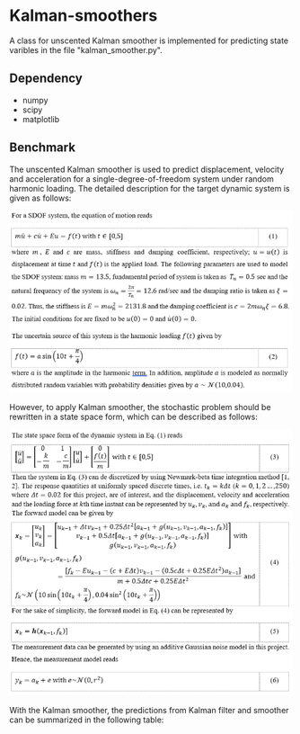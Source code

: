 # Kalman-smoothers
A class for unscented Kalman smoother is implemented for predicting state varibles in the file "kalman_smoother.py".

## Dependency
- numpy
- scipy
- matplotlib

## Benchmark
The unscented Kalman smoother is used to predict displacement, velocity and acceleration for a single-degree-of-freedom system under random harmonic loading. The detailed description for the target dynamic system is given as follows:

![sdof](./problem_statement/problem_statement1.PNG)  

However, to apply Kalman smoother, the stochastic problem should be rewritten in a state space form, which can be described as follows:

![state space form](./problem_statement/problem_statement2.PNG) 

With the Kalman smoother, the predictions from Kalman filter and smoother can be summarized in the following table:


